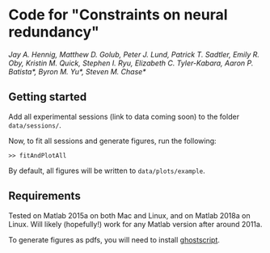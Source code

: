 # Code for "Constraints on neural redundancy"
_Jay A. Hennig, Matthew D. Golub, Peter J. Lund, Patrick T. Sadtler, Emily R. Oby, Kristin M. Quick, Stephen I. Ryu, Elizabeth C. Tyler-Kabara, Aaron P. Batista*, Byron M. Yu*, Steven M. Chase*_

## Getting started

Add all experimental sessions (link to data coming soon) to the folder `data/sessions/`.

Now, to fit all sessions and generate figures, run the following:

```
>> fitAndPlotAll
```

By default, all figures will be written to `data/plots/example`.

## Requirements

Tested on Matlab 2015a on both Mac and Linux, and on Matlab 2018a on Linux. Will likely (hopefully!) work for any Matlab version after around 2011a.

To generate figures as pdfs, you will need to install [ghostscript](https://ghostscript.com/).
